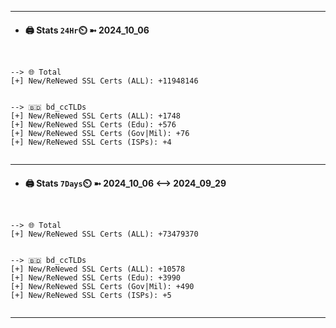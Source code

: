 

---
- #### 🖨️ **Stats** `24Hr`⏲️ ➼ 2024_10_06
```console


--> 🌐 Total
[+] New/ReNewed SSL Certs (ALL): +11948146


--> 🇧🇩 bd_ccTLDs
[+] New/ReNewed SSL Certs (ALL): +1748
[+] New/ReNewed SSL Certs (Edu): +576
[+] New/ReNewed SSL Certs (Gov|Mil): +76
[+] New/ReNewed SSL Certs (ISPs): +4


```

---
- #### 🖨️ **Stats** `7Days`⏲️ ➼ 2024_10_06 <--> 2024_09_29
```console


--> 🌐 Total
[+] New/ReNewed SSL Certs (ALL): +73479370


--> 🇧🇩 bd_ccTLDs
[+] New/ReNewed SSL Certs (ALL): +10578
[+] New/ReNewed SSL Certs (Edu): +3990
[+] New/ReNewed SSL Certs (Gov|Mil): +490
[+] New/ReNewed SSL Certs (ISPs): +5


```

---

